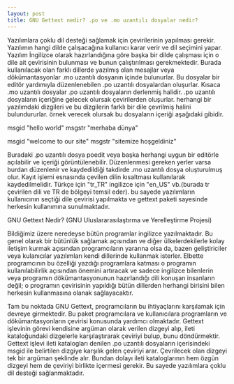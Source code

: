 ```yaml
---
layout: post
title: GNU Gettext nedir? .po ve .mo uzantılı dosyalar nedir?
---
```


Yazılımlara çoklu dil desteği sağlamak için çevirilerinin yapılması gerekir. Yazılımın hangi dilde çalışacağına kullanıcı karar verir ve dil seçimini yapar. Yazılım İngilizce olarak hazırlandığına göre başka bir dilde çalışması için o dile ait çevirisinin bulunması ve bunun çalıştırılması gerekmektedir. Burada kullanılacak olan farklı dillerde yazılmış olan mesajlar veya dökümantasyonlar .mo uzantılı dosyanın içinde bulunurlar. Bu dosyalar bir editör yardımıyla düzenlenebilen .po uzantılı dosyalardan oluşurlar. Kısaca .mo uzantılı dosyalar .po uzantılı dosyaların derlenmiş halidir. .po uzantılı dosyaların içeriğine gelecek olursak çevirilerden oluşurlar. herhangi bir yazılımdaki dizgileri ve bu dizgilerin farklı bir dile çevrilmiş halini bulundururlar. örnek verecek olursak bu dosyaların içeriği aşağıdaki gibidir.

msgid "hello world"
msgstr "merhaba dünya"

msgid "welcome to our site"
msgstr "sitemize hoşgeldiniz"


Buradaki .po uzantılı dosya poedit veya başka herhangi uygun bir editörle açılabilir ve içeriği görüntülenebilir. Düzenlenmesi gereken yerler varsa burdan düzenlenir ve kaydedildiği takdirde .mo uzantılı dosya oluşturulmuş olur. Kayıt işlemi esnasında çevilen dilin kısaltması kullanılarak kaydedilmelidir. Türkçe için "tr_TR" ingilizce için "en_US" vb.(burada tr çevirilen dili ve TR de bölgeyi temsil eder). bu sayede yazılımların kullanıcının seçtiği dile çevirisi yapılmakta ve gettext paketi sayesinde herkesin kullanımına sunulmaktadır.

GNU Gettext Nedir? (GNU Uluslararasılaştırma ve Yerelleştirme Projesi)

Bildiğimiz üzere neredeyse bütün programlar ingilizce yazılmaktadır. Bu genel olarak bir bütünlük sağlamak açısından ve diğer ülkelerdekilerle kolay iletişim kurmak açısından  programcıların yararına olsa da, bazen geliştiriciler veya kulanıcılar yazılımları kendi dillerinde kullanmak isterler. Elbette programcının bu özelliği yazdığı programlara katması o programın kullanılabilirlik açısından önemini artıracak ve sadece ingilizce bilenlerin veya programın dökümantasyonunun hazırlandığı dili konuşan insanların değil; o programın çevirisinin yapıldığı bütün dillerden herhangi birisini bilen herkesin kullanmasına olanak sağlayacaktır.

Tam bu noktada GNU Gettext, programcıların bu ihtiyaçlarını karşılamak için devreye girmektedir. Bu paket programcılara ve kullanıcılara programların ve dökümantasyonların çevirisi konusunda  yardımcı olmaktadır. Gettext işlevinin görevi kendisine argüman olarak verilen dizgeyi alıp, ileti kataloğundaki dizgelerle karşılaştırarak çeviriyi bulup, bunu döndürmektir. Gettext işlevi ileti katalogları denilen .po uzantılı dosyaların içerisindeki msgid ile belirtilen dizgiye karşılık gelen çeviriyi arar. Çevrilecek olan dizgeyi tek bir argüman şeklinde alır. Bundan dolayı ileti kataloglarının hem özgün dizgeyi hem de çeviriyi birlikte içermesi gerekir. Bu sayede yazılımlara çoklu dil desteği sağlanmaktadır.

